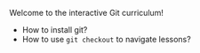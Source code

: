 Welcome to the interactive Git curriculum!

- How to install git?
- How to use `git checkout` to navigate lessons?
